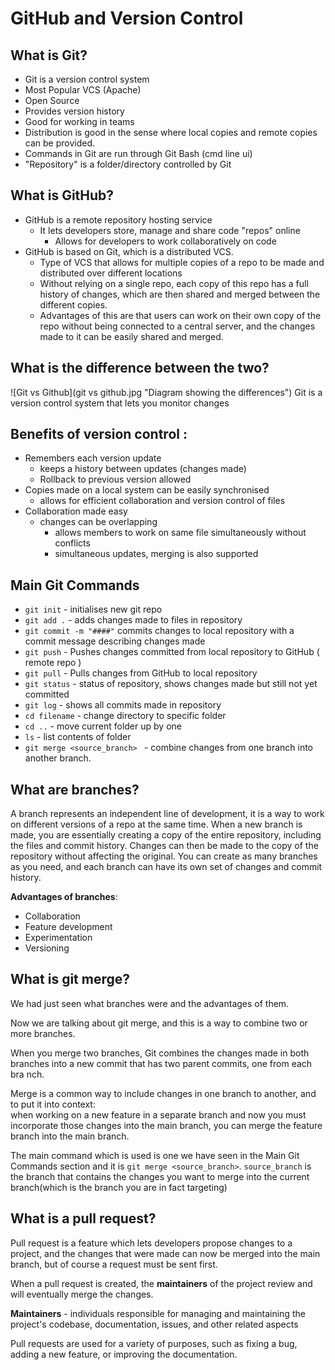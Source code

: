 # GitHub and Version Control

## What is Git?

* Git is a version control system
* Most Popular VCS (Apache)
* Open Source
* Provides version history
* Good for working in teams
* Distribution is good in the sense where local copies and remote copies can be provided.
* Commands in Git are run through Git Bash (cmd line ui)
* "Repository" is a folder/directory controlled by Git

## What is GitHub?

* GitHub is a remote repository hosting service
  * It lets developers store, manage and share code "repos" online
    * Allows for developers to work collaboratively on code
* GitHub is based on Git, which is a distributed VCS.
  * Type of VCS that allows for multiple copies of a repo to be made and distributed over different locations
  * Without relying on a single repo, each copy of this repo has a full history of changes, which are then shared and merged between the different copies.
  * Advantages of this are that users can work on their own copy of the repo without being connected to a central server, and the changes made to it can be easily shared and merged.

## What is the difference between the two?
![Git vs Github](git vs github.jpg "Diagram showing the differences")
Git is a version control system that lets you monitor changes

## Benefits of version control :

* Remembers each version update
  * keeps a history between updates (changes made)
  * Rollback to previous version allowed
* Copies made on a local system can be easily synchronised
  * allows for efficient collaboration and version control of files
* Collaboration made easy
  * changes can be overlapping
    * allows members to work on same file simultaneously without conflicts
    * simultaneous updates, merging is also supported

## Main Git Commands
* `git init` - initialises new git repo
* `git add .` - adds changes made to files in repository 
* `git commit -m "####"` commits changes to local repository with a commit message describing changes made
* `git push` - Pushes changes committed from local repository to GitHub ( remote repo )
* `git pull` - Pulls changes from GitHub to local repository
* `git status` - status of repository, shows changes made but still not yet committed
* `git log` - shows all commits made in repository
* `cd filename` - change directory to specific folder
* `cd ..` - move current folder up by one
* `ls` - list contents of folder
* `git merge <source_branch> ` - combine changes from one branch into another branch.

## What are branches?
A branch represents an independent line of development, it is a way to work on different versions of a repo at the same time.
When a new branch is made, you are essentially creating a copy of the entire repository, 
including the files and commit history. 
Changes can then be made to the copy of the repository without affecting the original. 
You can create as many branches as you need, and each branch can have its own set of changes and commit history.

**Advantages of branches**:
* Collaboration
* Feature development
* Experimentation
* Versioning

## What is git merge?
We had just seen what branches were and the advantages of them.

Now we are talking about git merge, and this is a way to combine two or more branches.

When you merge two branches, 
Git combines the changes made in both branches into a new commit that has two parent commits, one from each bra nch.

Merge is a common way to include changes in one branch to another, and to put it into context:  
when working on a new feature in a separate branch and now you must incorporate those changes into the main branch, 
you can merge the feature branch into the main branch.

The main command which is used is one we have seen in the Main Git Commands section and it is `git merge <source_branch>`.
`source_branch` is the branch that contains the changes you want to merge into the current branch(which is the branch you are in fact targeting)

## What is a pull request?

Pull request is a feature which lets developers propose changes to a project, 
and the changes that were made can now be merged into the main branch, but of course a request must be sent first.

When a pull request is created, the **maintainers** of the project review and will eventually merge the changes.

**Maintainers** - individuals responsible for managing and maintaining the project's codebase, documentation, issues, and other related aspects

Pull requests are used for a variety of purposes, 
such as fixing a bug, 
adding a new feature, 
or improving the documentation.